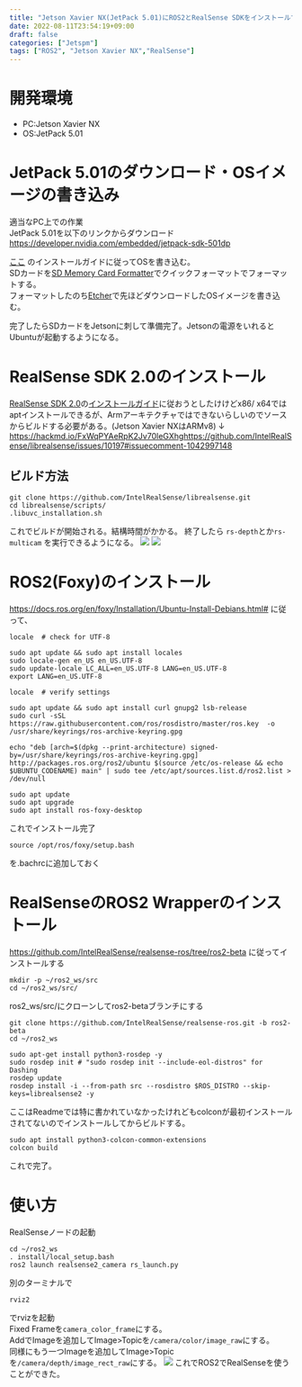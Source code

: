 ```yaml
---
title: "Jetson Xavier NX(JetPack 5.01)にROS2とRealSense SDKをインストールする"
date: 2022-08-11T23:54:19+09:00
draft: false
categories: ["Jetspm"]
tags: ["ROS2", "Jetson Xavier NX","RealSense"]
---
```

# 開発環境
* PC:Jetson Xavier NX
* OS:JetPack 5.01

# JetPack 5.01のダウンロード・OSイメージの書き込み
適当なPC上での作業  
JetPack 5.01を以下のリンクからダウンロード   
https://developer.nvidia.com/embedded/jetpack-sdk-501dp

[ここ](https://developer.nvidia.com/embedded/learn/get-started-jetson-xavier-nx-devkit#write) のインストールガイドに従ってOSを書き込む。  
SDカードを[SD Memory Card Formatter](https://www.sdcard.org/downloads/formatter/sd-memory-card-formatter-for-windows-download/)でクイックフォーマットでフォーマットする。  
フォーマットしたのち[Etcher](https://www.balena.io/etcher/)で先ほどダウンロードしたOSイメージを書き込む。

完了したらSDカードをJetsonに刺して準備完了。Jetsonの電源をいれるとUbuntuが起動するようになる。

# RealSense SDK 2.0のインストール
[RealSense SDK 2.0](https://github.com/IntelRealSense/librealsense)の[インストールガイド](https://github.com/IntelRealSense/librealsense/blob/master/doc/distribution_linux.md)に従おうとしたけけどx86/ x64ではaptインストールできるが、Armアーキテクチャではできないらしいのでソースからビルドする必要がある。(Jetson Xavier NXはARMv8)
↓  
https://hackmd.io/FxWqPYAeRpK2Jv70leGXhghttps://github.com/IntelRealSense/librealsense/issues/10197#issuecomment-1042997148

## ビルド方法
```
git clone https://github.com/IntelRealSense/librealsense.git
cd librealsense/scripts/
.libuvc_installation.sh
```
これでビルドが開始される。結構時間がかかる。
終了したら
```rs-depth```とか```rs-multicam```
を実行できるようになる。
![](../img/rs-depth.png)
![](../img/rs-multicam.jpg)

# ROS2(Foxy)のインストール
https://docs.ros.org/en/foxy/Installation/Ubuntu-Install-Debians.html#
に従って、
```
locale  # check for UTF-8

sudo apt update && sudo apt install locales
sudo locale-gen en_US en_US.UTF-8
sudo update-locale LC_ALL=en_US.UTF-8 LANG=en_US.UTF-8
export LANG=en_US.UTF-8

locale  # verify settings
```

```
sudo apt update && sudo apt install curl gnupg2 lsb-release
sudo curl -sSL https://raw.githubusercontent.com/ros/rosdistro/master/ros.key  -o /usr/share/keyrings/ros-archive-keyring.gpg
```
```
echo "deb [arch=$(dpkg --print-architecture) signed-by=/usr/share/keyrings/ros-archive-keyring.gpg] http://packages.ros.org/ros2/ubuntu $(source /etc/os-release && echo $UBUNTU_CODENAME) main" | sudo tee /etc/apt/sources.list.d/ros2.list > /dev/null
```

```
sudo apt update
sudo apt upgrade
sudo apt install ros-foxy-desktop
```

これでインストール完了
```
source /opt/ros/foxy/setup.bash
```
を.bachrcに追加しておく

# RealSenseのROS2 Wrapperのインストール
https://github.com/IntelRealSense/realsense-ros/tree/ros2-beta
に従ってインストールする
```
mkdir -p ~/ros2_ws/src
cd ~/ros2_ws/src/
```
ros2_ws/src/にクローンしてros2-betaブランチにする
```
git clone https://github.com/IntelRealSense/realsense-ros.git -b ros2-beta
cd ~/ros2_ws
```
```
sudo apt-get install python3-rosdep -y
sudo rosdep init # "sudo rosdep init --include-eol-distros" for Dashing
rosdep update
rosdep install -i --from-path src --rosdistro $ROS_DISTRO --skip-keys=librealsense2 -y
```

ここはReadmeでは特に書かれていなかったけれどもcolconが最初インストールされてないのでインストールしてからビルドする。
```
sudo apt install python3-colcon-common-extensions
colcon build
```

これで完了。

# 使い方
RealSenseノードの起動
```
cd ~/ros2_ws
. install/local_setup.bash
ros2 launch realsense2_camera rs_launch.py
```
別のターミナルで
```
rviz2
```
でrvizを起動  
Fixed Frameを```camera_color_frame```にする。  
AddでImageを追加してImage>Topicを```/camera/color/image_raw```にする。  
同様にもう一つImageを追加してImage>Topicを```/camera/depth/image_rect_raw```にする。
![](../img/ros2_realsense.png)
これでROS2でRealSenseを使うことができた。
